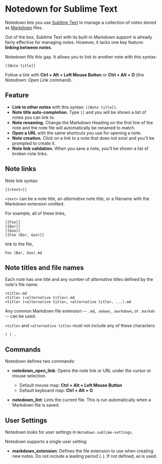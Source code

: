 # Notedown for Sublime Text

Notedown lets you use [Sublime Text](http://sublimetext.com/) to manage a collection of notes stored as [Markdown](https://en.wikipedia.org/wiki/Markdown) files.

Out of the box, Sublime Text with its built-in Markdown support is already fairly effective for managing notes. However, it lacks one key feature: **linking between notes**.

Notedown fills this gap. It allows you to link to another note with this syntax:

```text
[[Note title]]
```

Follow a link with **Ctrl + Alt + Left Mouse Button** or **Ctrl + Alt + O** (the *Notedown: Open Link* command).

## Feature

- **Link to other notes** with this syntax: `[[Note title]]`.
- **Note title auto-completion.** Type `[[` and you will be shown a list of notes you can link to.
- **Note renaming.** Change the Markdown Heading on the first line of the note and the note file will automatically be renamed to match.
- **Open a URL** with the same shortcuts you use for opening a note.
- **Note creation.** Click on a link to a note that does not exist and you'll be prompted to create it.
- **Note link validation.** When you save a note, you'll be shown a list of broken note links.

## Note links

Note link syntax:

```text
[[<text>]]
```

`<text>` can be a note title, an *alternative* note title, or a filename with the Markdown extension omitted.

For example, all of these links,

```text
[[Foo]]
[[Bar]]
[[Goo]]
[[Foo (Bar, Goo)]]
```

link to the file,

```text
Foo (Bar, Goo).md
```

## Note titles and file names

Each note has one title and any number of *alternative* titles defined by the note's file name:

```text
<title>.md
<title> (<alternative title>).md
<title> (<alternative title>, <alternative title>, ...).md
```

Any common Markdown file extension -- `.md`, `.mdown`, `.markdown`, or `.markdn` -- can be used.

`<title>` and `<alternative title>` must not include any of these characters:

```text
( ) ,
```

## Commands

Notedown defines two commands:

- **notedown_open_link**: Opens the note link or URL under the cursor or mouse selection.

    - Default mouse map: **Ctrl + Alt + Left Mouse Button**
    - Default keyboard map: **Ctrl + Alt + O**

- **notedown_lint**: Lints the current file. This is run automatically when a Markdown file is saved.

## User Settings

Notedown looks for user settings in `Notedown.sublime-settings`.

Notedown supports a single user setting:

- **markdown_extension**: Defines the file extension to use when creating new notes. Do not include a leading period (`.`). If not defined, `md` is used.

